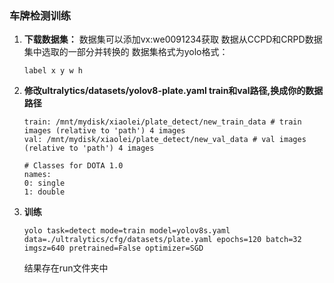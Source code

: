 ### **车牌检测训练**

1. **下载数据集：**  数据集可以添加vx:we0091234获取    数据从CCPD和CRPD数据集中选取的一部分并转换的
   数据集格式为yolo格式：

   ```
   label x y w h  
   ```
2. **修改ultralytics/datasets/yolov8-plate.yaml    train和val路径,换成你的数据路径**

   ```
   train: /mnt/mydisk/xiaolei/plate_detect/new_train_data # train images (relative to 'path') 4 images
   val: /mnt/mydisk/xiaolei/plate_detect/new_val_data # val images (relative to 'path') 4 images

   # Classes for DOTA 1.0
   names:
   0: single
   1: double

   ```
3. **训练**

   ```
   yolo task=detect mode=train model=yolov8s.yaml  data=./ultralytics/cfg/datasets/plate.yaml epochs=120 batch=32 imgsz=640 pretrained=False optimizer=SGD 
   ```

   结果存在run文件夹中

